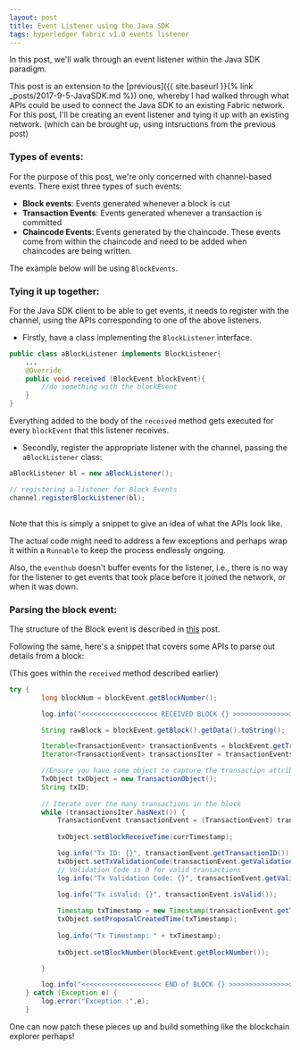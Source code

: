 ```yaml
---
layout: post
title: Event Listener using the Java SDK
tags: hyperledger fabric v1.0 events listener
---
```


In this post, we'll walk through an event listener within the Java SDK paradigm.

This post is an extension to the [previous]({{ site.baseurl }}{% link _posts/2017-9-5-JavaSDK.md %}) one, whereby I had walked through what APIs could be used to connect the Java SDK to an existing Fabric network. For this post, I'll be creating an event listener and tying it up with an existing network. (which can be brought up, using intsructions  from the previous post)

### Types of events:
For the purpose of this post, we're only concerned with channel-based events. There exist three types of such events:
- **Block events**:
	Events generated whenever a block is cut
- **Transaction Events**:
	Events generated whenever a transaction is committed
- **Chaincode Events**:
	Events generated by the chaincode. These events come from within the chaincode and need to be added when chaincodes are being written.

The example below will be using `BlockEvents`.

### Tying it up together:
For the Java SDK client to be able to get events, it needs to register with the channel, using the APIs corresponding to one of the above listeners.

- Firstly, have a class implementing the `BlockListener` interface.

```java
public class aBlockListener implements BlockListener{
	...
	@Override
	public void received (BlockEvent blockEvent){
		//do something with the blockEvent
	}
}
```
Everything added to the body of the `received` method gets executed for every `blockEvent` that this listener receives.

- Secondly, register the appropriate listener with the channel, passing the `aBlockListener` class:

```java
aBlockListener bl = new aBlockListener();

// registering a listener for Block Events		
channel.registerBlockListener(bl);
		
```
Note that this is simply a snippet to give an idea of what the APIs look like. 

The actual code might need to address a few exceptions and perhaps wrap it within a `Runnable` to keep the process endlessly ongoing. 

Also, the `eventhub` doesn't buffer events for the listener, i.e., there is no way for the listener to get events that took place before it joined the network, or when it was down.

### Parsing the block event:

The structure of the Block event is described in [this](https://blockchain-fabric.blogspot.sg/2017/04/hyperledger-fabric-v10-block-structure.html) post. 

Following the same, here's a snippet that covers some APIs to parse out details from a block:

(This goes within the `received` method described earlier)

```java
try {
		long blockNum = blockEvent.getBlockNumber();

		log.info("<<<<<<<<<<<<<<<<<<< RECEIVED BLOCK {} >>>>>>>>>>>>>>>>>>>>>>>>>>>", blockNum);

		String rawBlock = blockEvent.getBlock().getData().toString();

		Iterable<TransactionEvent> transactionEvents = blockEvent.getTransactionEvents();
		Iterator<TransactionEvent> transactionsIter = transactionEvents.iterator();

		//Ensure you have some object to capture the transaction attributes
		TxObject txObject = new TransactionObject(); 
		String txID;
		
		// Iterate over the many transactions in the block
		while (transactionsIter.hasNext()) {
			TransactionEvent transactionEvent = (TransactionEvent) transactionsIter.next();
			
			txObject.setBlockReceiveTime(currTimestamp);

			log.info("Tx ID: {}", transactionEvent.getTransactionID());
			txObject.setTxValidationCode(transactionEvent.getValidationCode()); 
			// Validation Code is 0 for valid transactions
			log.info("Tx Validation Code: {}", transactionEvent.getValidationCode());
							
			log.info("Tx isValid: {}", transactionEvent.isValid());

			Timestamp txTimestamp = new Timestamp(transactionEvent.getTimestamp().getTime());
			txObject.setProposalCreatedTime(txTimestamp);
			
			log.info("Tx Timestamp: " + txTimestamp);
			
			txObject.setBlockNumber(blockEvent.getBlockNumber());

		}

		log.info("<<<<<<<<<<<<<<<<<<<< END of BLOCK {} >>>>>>>>>>>>>>>>>>>>>>>>>", blockNum);
	} catch (Exception e) {
		log.error("Exception :",e);
	}
```

One can now patch these pieces up and build something like the blockchain explorer perhaps!
